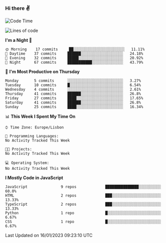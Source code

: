 ### Hi there :v:

<!--
**eusebioaddsilva/eusebioaddsilva** is a ✨ _special_ ✨ repository because its `README.md` (this file) appears on your GitHub profile.

<!--START_SECTION:waka-->
![Code Time](http://img.shields.io/badge/Code%20Time-35%20hrs%2012%20mins-blue)

![Lines of code](https://img.shields.io/badge/From%20Hello%20World%20I%27ve%20Written-660%20Thousand%20lines%20of%20code-blue)

**I'm a Night 🦉** 

```text
🌞 Morning    17 commits     ██░░░░░░░░░░░░░░░░░░░░░░░   11.11% 
🌆 Daytime    37 commits     ██████░░░░░░░░░░░░░░░░░░░   24.18% 
🌃 Evening    32 commits     █████░░░░░░░░░░░░░░░░░░░░   20.92% 
🌙 Night      67 commits     ███████████░░░░░░░░░░░░░░   43.79%

```
📅 **I'm Most Productive on Thursday** 

```text
Monday       5 commits      ░░░░░░░░░░░░░░░░░░░░░░░░░   3.27% 
Tuesday      10 commits     █░░░░░░░░░░░░░░░░░░░░░░░░   6.54% 
Wednesday    4 commits      ░░░░░░░░░░░░░░░░░░░░░░░░░   2.61% 
Thursday     41 commits     ██████░░░░░░░░░░░░░░░░░░░   26.8% 
Friday       27 commits     ████░░░░░░░░░░░░░░░░░░░░░   17.65% 
Saturday     41 commits     ██████░░░░░░░░░░░░░░░░░░░   26.8% 
Sunday       25 commits     ████░░░░░░░░░░░░░░░░░░░░░   16.34%

```


📊 **This Week I Spent My Time On** 

```text
⌚︎ Time Zone: Europe/Lisbon

💬 Programming Languages: 
No Activity Tracked This Week

🐱‍💻 Projects: 
No Activity Tracked This Week

💻 Operating System: 
No Activity Tracked This Week

```

**I Mostly Code in JavaScript** 

```text
JavaScript               9 repos             ███████████████░░░░░░░░░░   60.0% 
HTML                     2 repos             ███░░░░░░░░░░░░░░░░░░░░░░   13.33% 
TypeScript               2 repos             ███░░░░░░░░░░░░░░░░░░░░░░   13.33% 
Python                   1 repo              █░░░░░░░░░░░░░░░░░░░░░░░░   6.67% 
CSS                      1 repo              █░░░░░░░░░░░░░░░░░░░░░░░░   6.67%

```



 Last Updated on 16/01/2023 09:23:10 UTC
<!--END_SECTION:waka-->
